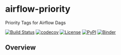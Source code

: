# airflow-priority

Priority Tags for Airflow Dags

[![Build Status](https://github.com/timkpaine/airflow-priority/actions/workflows/build.yml/badge.svg?branch=main&event=push)](https://github.com/timkpaine/airflow-priority/actions/workflows/build.yml)
[![codecov](https://codecov.io/gh/timkpaine/airflow-priority/branch/main/graph/badge.svg)](https://codecov.io/gh/timkpaine/airflow-priority)
[![License](https://img.shields.io/github/license/timkpaine/airflow-priority)](https://github.com/timkpaine/airflow-priority)
[![PyPI](https://img.shields.io/pypi/v/airflow-priority.svg)](https://pypi.python.org/pypi/airflow-priority)
[![Binder](https://mybinder.org/badge_logo.svg)](https://mybinder.org/v2/gh/timkpaine/airflow-priority/main?urlpath=lab)

## Overview

